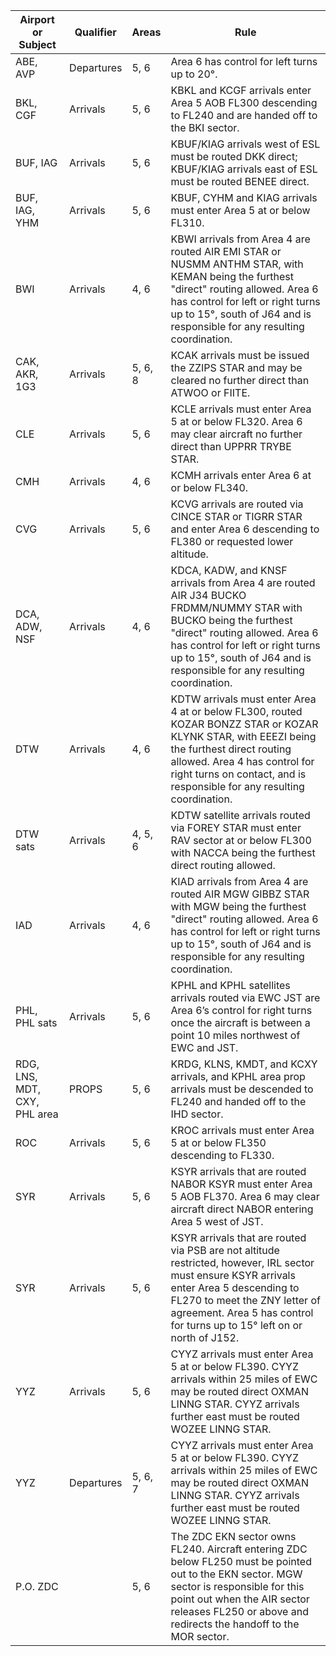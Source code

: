| Airport or Subject         | Qualifier | Areas         | Rule |
|----------------------------|-----------|---------------|--------------------------------|
| ABE, AVP                   | Departures | 5, 6          | Area 6 has control for left turns up to 20°.                                                                                                                                   |
| BKL, CGF                   | Arrivals  | 5, 6          | KBKL and KCGF arrivals enter Area 5 AOB FL300 descending to FL240 and are handed off to the BKI sector.                                                                       |
| BUF, IAG                   | Arrivals  | 5, 6          | KBUF/KIAG arrivals west of ESL must be routed DKK direct; KBUF/KIAG arrivals east of ESL must be routed BENEE direct.                                                         |
| BUF, IAG, YHM              | Arrivals  | 5, 6          | KBUF, CYHM and KIAG arrivals must enter Area 5 at or below FL310.                                                                                                            |
| BWI                        | Arrivals  | 4, 6          | KBWI arrivals from Area 4 are routed AIR EMI STAR or NUSMM ANTHM STAR, with KEMAN being the furthest "direct" routing allowed. Area 6 has control for left or right turns up to 15°, south of J64 and is responsible for any resulting coordination. |
| CAK, AKR, 1G3              | Arrivals  | 5, 6, 8       | KCAK arrivals must be issued the ZZIPS STAR and may be cleared no further direct than ATWOO or FIITE.                                                                        |
| CLE                        | Arrivals  | 5, 6          | KCLE arrivals must enter Area 5 at or below FL320. Area 6 may clear aircraft no further direct than UPPRR TRYBE STAR.                                                           |
| CMH                        | Arrivals  | 4, 6          | KCMH arrivals enter Area 6 at or below FL340.                                                                                                                                 |
| CVG                        | Arrivals  | 5, 6          | KCVG arrivals are routed via CINCE STAR or TIGRR STAR and enter Area 6 descending to FL380 or requested lower altitude.                                                        |
| DCA, ADW, NSF              | Arrivals  | 4, 6          | KDCA, KADW, and KNSF arrivals from Area 4 are routed AIR J34 BUCKO FRDMM/NUMMY STAR with BUCKO being the furthest "direct" routing allowed. Area 6 has control for left or right turns up to 15°, south of J64 and is responsible for any resulting coordination. |
| DTW                        | Arrivals  | 4, 6          | KDTW arrivals must enter Area 4 at or below FL300, routed KOZAR BONZZ STAR or KOZAR KLYNK STAR, with EEEZI being the furthest direct routing allowed. Area 4 has control for right turns on contact, and is responsible for any resulting coordination. |
| DTW sats                   | Arrivals  | 4, 5, 6       | KDTW satellite arrivals routed via FOREY STAR must enter RAV sector at or below FL300 with NACCA being the furthest direct routing allowed.                                    |
| IAD                        | Arrivals  | 4, 6          | KIAD arrivals from Area 4 are routed AIR MGW GIBBZ STAR with MGW being the furthest "direct" routing allowed. Area 6 has control for left or right turns up to 15°, south of J64 and is responsible for any resulting coordination. |
| PHL, PHL sats              | Arrivals  | 5, 6          | KPHL and KPHL satellites arrivals routed via EWC JST are Area 6’s control for right turns once the aircraft is between a point 10 miles northwest of EWC and JST.               |
| RDG, LNS, MDT, CXY, PHL area | PROPS     | 5, 6          | KRDG, KLNS, KMDT, and KCXY arrivals, and KPHL area prop arrivals must be descended to FL240 and handed off to the IHD sector.                                                    |
| ROC                        | Arrivals  | 5, 6          | KROC arrivals must enter Area 5 at or below FL350 descending to FL330.                                                                                                       |
| SYR                        | Arrivals  | 5, 6          | KSYR arrivals that are routed NABOR KSYR must enter Area 5 AOB FL370. Area 6 may clear aircraft direct NABOR entering Area 5 west of JST.                                      |
| SYR                        | Arrivals  | 5, 6          | KSYR arrivals that are routed via PSB are not altitude restricted, however, IRL sector must ensure KSYR arrivals enter Area 5 descending to FL270 to meet the ZNY letter of agreement. Area 5 has control for turns up to 15° left on or north of J152. |
| YYZ                        | Arrivals  | 5, 6          | CYYZ arrivals must enter Area 5 at or below FL390. CYYZ arrivals within 25 miles of EWC may be routed direct OXMAN LINNG STAR. CYYZ arrivals further east must be routed WOZEE LINNG STAR. |
| YYZ                        | Departures| 5, 6, 7       | CYYZ arrivals must enter Area 5 at or below FL390. CYYZ arrivals within 25 miles of EWC may be routed direct OXMAN LINNG STAR. CYYZ arrivals further east must be routed WOZEE LINNG STAR. |
| P.O. ZDC                   |           | 5, 6          | The ZDC EKN sector owns FL240. Aircraft entering ZDC below FL250 must be pointed out to the EKN sector. MGW sector is responsible for this point out when the AIR sector releases FL250 or above and redirects the handoff to the MOR sector. |